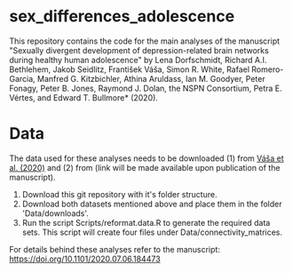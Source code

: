 # sex_differences_adolescence

This repository contains the code for the main analyses of the manuscript "Sexually divergent development of depression-related brain networks during healthy human adolescence" by Lena Dorfschmidt, Richard A.I. Bethlehem, Jakob Seidlitz, František Váša, Simon R. White, Rafael Romero-Garcia, Manfred G. Kitzbichler, Athina Aruldass, Ian M. Goodyer, Peter Fonagy, Peter B. Jones, Raymond J. Dolan, the NSPN Consortium, Petra E. Vértes, and Edward T. Bullmore* (2020).

# Data
The data used for these analyses needs to be downloaded (1) from [Váša et al. (2020)](https://doi.org/10.6084/m9.figshare.11551602) and (2) from (link will be made available upon publication of the manuscript). 
1. Download this git repository with it's folder structure. 
2. Download both datasets mentioned above and place them in the folder 'Data/downloads'.
3. Run the script Scripts/reformat.data.R to generate the required data sets. This script will create four files under Data/connectivity_matrices.

For details behind these analyses refer to the manuscript: https://doi.org/10.1101/2020.07.06.184473


